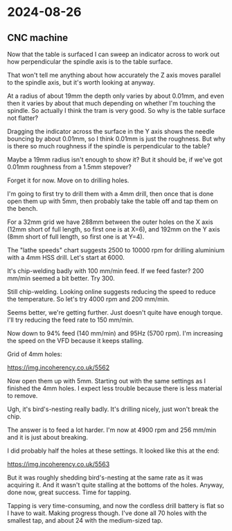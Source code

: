 # 2024-08-26

## CNC machine

Now that the table is surfaced I can sweep an indicator across to work out how perpendicular
the spindle axis is to the table surface.

That won't tell me anything about how accurately the Z axis moves parallel to the spindle axis,
but it's worth looking at anyway.

At a radius of about 19mm the depth only varies by about 0.01mm, and even then it varies by about
that much depending on whether I'm touching the spindle. So actually I think the tram is very good.
So why is the table surface not flatter?

Dragging the indicator across the surface in the Y axis shows the needle bouncing by about 0.01mm, so I think
0.01mm is just the roughness. But why is there so much roughness if the spindle is perpendicular to the table?

Maybe a 19mm radius isn't enough to show it? But it should be, if we've got 0.01mm roughness from a 1.5mm stepover?

Forget it for now. Move on to drilling holes.

I'm going to first try to drill them with a 4mm drill, then once that is done open them up with 5mm, then
probably take the table off and tap them on the bench.

For a 32mm grid we have 288mm between the outer holes on the X axis (12mm short of full length, so first one is at X=6),
and 192mm on the Y axis (8mm short of full length, so first one is at Y=4).

The "lathe speeds" chart suggests 2500 to 10000 rpm for drilling aluminium with a 4mm HSS drill. Let's start at 6000.

It's chip-welding badly with 100 mm/min feed. If we feed faster? 200 mm/min seemed a bit better. Try 300.

Still chip-welding. Looking online suggests reducing the speed to reduce the temperature. So let's try 4000 rpm and 200 mm/min.

Seems better, we're getting further. Just doesn't quite have enough torque. I'll try reducing the feed rate to 150 mm/min.

Now down to 94% feed (140 mm/min) and 95Hz (5700 rpm). I'm increasing the speed on the VFD because it keeps stalling.

Grid of 4mm holes:

https://img.incoherency.co.uk/5562

Now open them up with 5mm. Starting out with the same settings as I finished the 4mm holes. I expect less trouble because there
is less material to remove.

Ugh, it's bird's-nesting really badly. It's drilling nicely, just won't break the chip.

The answer is to feed a lot harder. I'm now at 4900 rpm and 256 mm/min and it is just about breaking.

I did probably half the holes at these settings. It looked like this at the end:

https://img.incoherency.co.uk/5563

But it was roughly shedding bird's-nesting at the same rate as it was acquiring it. And it wasn't quite stalling at
the bottoms of the holes. Anyway, done now, great success. Time for tapping.

Tapping is very time-consuming, and now the cordless drill battery is flat so I have to wait. Making progress though.
I've done all 70 holes with the smallest tap, and about 24 with the medium-sized tap.
